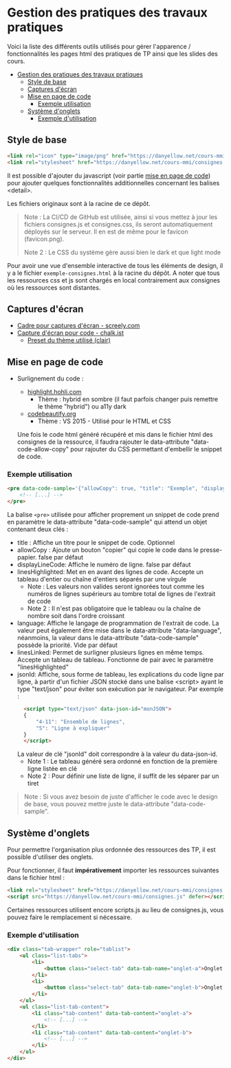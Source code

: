 # Gestion des pratiques des travaux pratiques

Voici la liste des différents outils utilisés pour gérer l'apparence / fonctionnalités les pages html des pratiques de TP ainsi que les slides des cours.

- [Gestion des pratiques des travaux pratiques](#gestion-des-pratiques-des-travaux-pratiques)
  - [Style de base](#style-de-base)
  - [Captures d'écran](#captures-décran)
  - [Mise en page de code](#mise-en-page-de-code)
    - [Exemple utilisation](#exemple-utilisation)
  - [Système d'onglets](#système-donglets)
    - [Exemple d'utilisation](#exemple-dutilisation)


## Style de base
```html
<link rel="icon" type="image/png" href="https://danyellow.net/cours-mmi/favicon.png" />
<link rel="stylesheet" href="https://danyellow.net/cours-mmi/consignes.css" />
```
Il est possible d'ajouter du javascript (voir partie [mise en page de code](#mise-en-page-de-code)) pour ajouter quelques fonctionnalités additionnelles concernant les balises &lt;detail>.

Les fichiers originaux sont à la racine de ce dépôt.

> Note : La CI/CD de GitHub est utilisée, ainsi si vous mettez à jour les fichiers consignes.js et consignes.css, ils seront automatiquement déployés sur le serveur. Il en est de même pour le favicon (favicon.png).
>
> Note 2 : Le CSS du système gère aussi bien le dark et que light mode

Pour avoir une vue d'ensemble interactive de tous les éléments de design, il y a le fichier `exemple-consignes.html` à la racine du dépôt. A noter que tous les ressources css et js sont chargés en local contrairement aux consignes où les ressources sont distantes.

## Captures d'écran
- [Cadre pour captures d'écran - screely.com](https://screely.com/editor)
- [Capture d'écran pour code - chalk.ist](https://chalk.ist/?ref=tiny-helpers)
  - [Preset du thème utilisé (clair)](https://chalk.ist/?import=eNpdU9FuGjEQ%2FJXKfQUJWopSHhOpTaU0iUqktI%2BLzwcWPu%2FJ3suFIv69Y3Mcd4Unz%2B6OZ9ZzR%2FVmQrTs1Wo%2BUXKojVqpOphoRE2Upyqdq8riAEis30a1OqoN6X0RuEZxzc4WKF%2BgR7YRQyW5aCZKs%2BPwsjOZR5PUdaO19VNHIgZTuonCVddwVCUHsw3c%2BALtH8v823xG3xsFSxuXWDp4uUzjXFXGyxVdJCl7c2g5DChuNNC68Voakmx2RB4lwNigfZa8N9XGhP86oc68J9dDsEzEI1ad7uPaBBIeUEDyCe3s5RtV1h1Q%2BW5slA8%2F2XMiQuXBbkkaPEC%2FwoSu7V9Yn9%2FgFPAm98Zud3D9abHokFdbyE6tFnMA1nsTnqkoYOo3mmZj6E%2Bamyhn%2FYAH6%2BkH0N8d0IpDMKUzncNOU9xRwe0TsuMo2fDs02vGHbe3yMHlCSU0uZnbB9z2mDd6NZbwZwpitRvYTehLaxGPcEvF9hqlVHglwBWF%2FRi1Hmr661IghyqwfoN%2FCYFNNHfDxHUk7YX2qSZtBY6%2BwHebae%2Bw%2FsAOAlVFepoDDaZzcRz2M7aWQ87pZSesLbkfOufjHYBLOz9LvrTmdHuZznviq%2F5e0tde0jpvH4rmsx67B2tmTjA%2B5Y4Gn4EJv6iwDfDl6fQPprpZAA%3D%3D)

## Mise en page de code
- Surlignement du code :
  - [highlight.hohli.com](https://highlight.hohli.com/?theme=hybrid)
    - Thème : hybrid en sombre (il faut parfois changer puis remettre le thème "hybrid") ou a11y dark
  - [codebeautify.org](https://codebeautify.org/code-highlighter)
    - Thème : VS 2015 - Utilisé pour le HTML et CSS

  Une fois le code html généré récupéré et mis dans le fichier html des consignes de la ressource, il faudra rajouter le data-attribute "data-code-allow-copy" pour rajouter du CSS permettant d'embellir le snippet de code.

### Exemple utilisation

```html
<pre data-code-sample='{"allowCopy": true, "title": "Exemple", "displayLineCode": true, "linesHighlighted": "1, 3", "language": "HTML", "linesLinked": [[4, 11]], "jsonId": "monJSON"}' style="[...]">
    <!-- [...] -->
</pre>
```

La balise `<pre>` utilisée pour afficher proprement un snippet de code prend en paramètre le data-attribute "data-code-sample" qui attend un objet contenant deux clés :
- title : Affiche un titre pour le snippet de code. Optionnel
- allowCopy : Ajoute un bouton "copier" qui copie le code dans le presse-papier. false par défaut
- displayLineCode: Affiche le numéro de ligne. false par défaut
- linesHighlighted: Met en en avant des lignes de code. Accepte un tableau d'entier ou chaîne d'entiers séparés par une virgule
  - Note : Les valeurs non valides seront ignorées tout comme les numéros de lignes supérieurs au tombre total de lignes de l'extrait de code
  - Note 2 : Il n'est pas obligatoire que le tableau ou la chaîne de nombre soit dans l'ordre croissant
- language: Affiche le langage de programmation de l'extrait de code. La valeur peut également être mise dans le data-attribute "data-language", néanmoins, la valeur dans le data-attribute "data-code-sample" possède la priorité. Vide par défaut
- linesLinked: Permet de surligner plusieurs lignes en même temps. Accepte un tableau de tableau. Fonctionne de pair avec le paramètre "linesHighlighted"
- jsonId: Affiche, sous forme de tableau, les explications du code ligne par ligne, à partir d'un fichier JSON stocké dans une balise &lt;script> ayant le type "text/json" pour éviter son exécution par le navigateur. Par exemple :
  ```html
    <script type="text/json" data-json-id="monJSON">
    {
        "4-11": "Ensemble de lignes",
        "5": "Ligne à expliquer"
    }
    </script>
  ```
  La valeur de clé "jsonId" doit correspondre à la valeur du data-json-id.
    - Note 1 : Le tableau généré sera ordonné en fonction de la première ligne listée en clé
    - Note 2 : Pour définir une liste de ligne, il suffit de les séparer par un tiret

> Note : Si vous avez besoin de juste d'afficher le code avec le design de base, vous pouvez mettre juste le data-attribute "data-code-sample".

## Système d'onglets

Pour permettre l'organisation plus ordonnée des ressources des TP, il est possible d'utiliser des onglets.

Pour fonctionner, il faut **impérativement** importer les ressources suivantes dans le fichier html :

```html
<link rel="stylesheet" href="https://danyellow.net/cours-mmi/consignes.css" />
<script src="https://danyellow.net/cours-mmi/consignes.js" defer></script>
```

Certaines ressources utilisent encore scripts.js au lieu de consignes.js, vous pouvez faire le remplacement si nécessaire.

### Exemple d'utilisation

```html
<div class="tab-wrapper" role="tablist">
    <ul class="list-tabs">
        <li>
            <button class="select-tab" data-tab-name="onglet-a">Onglet 1</button>
        </li>
        <li>
            <button class="select-tab" data-tab-name="onglet-b">Onglet 2</button>
        </li>
    </ul>
    <ul class="list-tab-content">
        <li class="tab-content" data-tab-content="onglet-a">
            <!-- [...] -->
        </li>
        <li class="tab-content" data-tab-content="onglet-b">
            <!-- [...] -->
        </li>
    </ul>
</div>
```
